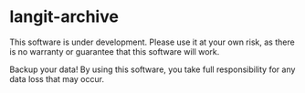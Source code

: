 # langit-archive

This software is under development. Please use it at your own risk, as there is no warranty or guarantee that this software will work.

Backup your data! By using this software, you take full responsibility for any data loss that may occur.
